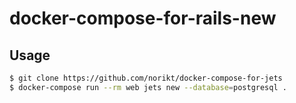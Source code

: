 # docker-compose-for-rails-new

Usage
--------
```bash
$ git clone https://github.com/norikt/docker-compose-for-jets
$ docker-compose run --rm web jets new --database=postgresql . 
```
